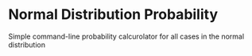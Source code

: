 # Normal Distribution Probability
Simple command-line probability calcurolator for all cases in the normal distribution
